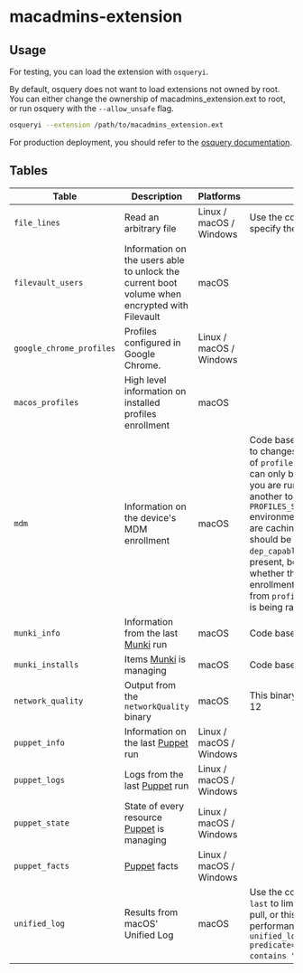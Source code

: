 # macadmins-extension

## Usage

For testing, you can load the extension with `osqueryi`.

By default, osquery does not want to load extensions not owned by root. You can either change the ownership of macadmins_extension.ext to root, or run osquery with the `--allow_unsafe` flag.

```bash
osqueryi --extension /path/to/macadmins_extension.ext
```

For production deployment, you should refer to the [osquery documentation](https://osquery.readthedocs.io/en/stable/deployment/extensions/).

## Tables

| Table                    | Description                                                                                   | Platforms               | Notes                                                                                                                                                                                                                                                                                                                                                                                                                                                                                                                                                                                                                 |
|--------------------------|-----------------------------------------------------------------------------------------------| ----------------------- | --------------------------------------------------------------------------------------------------------------------------------------------------------------------------------------------------------------------------------------------------------------------------------------------------------------------------------------------------------------------------------------------------------------------------------------------------------------------------------------------------------------------------------------------------------------------------------------------------------------------- |
| `file_lines`             | Read an arbitrary file                                                                        | Linux / macOS / Windows | Use the constraint `path` and `last` to specify the file to read lines from                                                                                                                                                                                                                                                                                                                                                                                                                                                                                                                                           |
| `filevault_users`        | Information on the users able to unlock the current boot volume when encrypted with Filevault | macOS                   |                                                                                                                                                                                                                                                                                                                                                                                                                                                                                                                                                                                                                       |
| `google_chrome_profiles` | Profiles configured in Google Chrome.                                                         | Linux / macOS / Windows |                                                                                                                                                                                                                                                                                                                                                                                                                                                                                                                                                                                                                       |
| `macos_profiles`         | High level information on installed profiles enrollment                                       | macOS                   |
| `mdm`                    | Information on the device's MDM enrollment                                                    | macOS                   | Code based on work by [Kolide](https://github.com/kolide/launcher). Due to changes in macOS 12.3, the output of `profiles show -type enrollment` can only be generated once a day. If you are running this command with another tool, you should set the `PROFILES_SHOW_ENROLLMENT_CACHE_PATH` environment variable to the path you are caching this. The cache file should be `json` with the keys `dep_capable` and `rate_limited` present, both booleans representing whether the device is capable of DEP enrollment and whether the response from `profiles show -type enrollment` is being rate limited or not. |
| `munki_info`             | Information from the last [Munki](https://github.com/munki/munki) run                         | macOS                   | Code based on work by [Kolide](https://github.com/kolide/launcher)                                                                                                                                                                                                                                                                                                                                                                                                                                                                                                                                                    |
| `munki_installs`         | Items [Munki](https://github.com/munki/munki) is managing                                     | macOS                   | Code based on work by [Kolide](https://github.com/kolide/launcher)                                                                                                                                                                                                                                                                                                                                                                                                                                                                                                                                                    |
| `network_quality`        | Output from the `networkQuality` binary                                                       | macOS                   | This binary is only present on macOS 12                                                                                                                                                                                                                                                                                                                                                                                                                                                                                                                                                                               |
| `puppet_info`            | Information on the last [Puppet](https://puppetlabs.com) run                                  | Linux / macOS / Windows |                                                                                                                                                                                                                                                                                                                                                                                                                                                                                                                                                                                                                       |
| `puppet_logs`            | Logs from the last [Puppet](https://puppetlabs.com) run                                       | Linux / macOS / Windows |                                                                                                                                                                                                                                                                                                                                                                                                                                                                                                                                                                                                                       |
| `puppet_state`           | State of every resource [Puppet](https://puppetlabs.com) is managing                          | Linux / macOS / Windows |                                                                                                                                                                                                                                                                                                                                                                                                                                                                                                                                                                                                                       |
| `puppet_facts`           | [Puppet](https://puppetlabs.com) facts                                                        | Linux / macOS / Windows |                                                                                                                                                                                                                                                                                                                                                                                                                                                                                                                                                                                                                       |
| `unified_log`            | Results from macOS' Unified Log                                                               | macOS                   | Use the constraints `predicate` and `last` to limit the number of results you pull, or this will not be very performant at all (`select * from unified_log where last="1h" and predicate='processImagePath contains "mdmclient"';`)                                                                                                                                                                                                                                                                                                                                                                                   |
